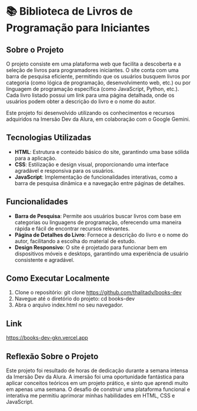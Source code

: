 # 📚 Biblioteca de Livros de Programação para Iniciantes

## Sobre o Projeto

O projeto consiste em uma plataforma web que facilita a descoberta e a seleção de livros para programadores iniciantes. O site conta com uma barra de pesquisa eficiente, permitindo que os usuários busquem livros por categoria (como lógica de programação, desenvolvimento web, etc.) ou por linguagem de programação específica (como JavaScript, Python, etc.). Cada livro listado possui um link para uma página detalhada, onde os usuários podem obter a descrição do livro e o nome do autor.

Este projeto foi desenvolvido utilizando os conhecimentos e recursos adquiridos na Imersão Dev da Alura, em colaboração com o Google Gemini.

## Tecnologias Utilizadas

- **HTML**: Estrutura e conteúdo básico do site, garantindo uma base sólida para a aplicação.
- **CSS**: Estilização e design visual, proporcionando uma interface agradável e responsiva para os usuários.
- **JavaScript**: Implementação de funcionalidades interativas, como a barra de pesquisa dinâmica e a navegação entre páginas de detalhes.

## Funcionalidades

- **Barra de Pesquisa**: Permite aos usuários buscar livros com base em categorias ou linguagens de programação, oferecendo uma maneira rápida e fácil de encontrar recursos relevantes.
- **Página de Detalhes do Livro**: Fornece a descrição do livro e o nome do autor, facilitando a escolha do material de estudo.
- **Design Responsivo**: O site é projetado para funcionar bem em dispositivos móveis e desktops, garantindo uma experiência de usuário consistente e agradável.

## Como Executar Localmente

1. Clone o repositório: git clone https://github.com/thalitadv/books-dev
2. Navegue até o diretório do projeto: cd books-dev
3. Abra o arquivo index.html no seu navegador.

## Link

https://books-dev-gkn.vercel.app

## Reflexão Sobre o Projeto

Este projeto foi resultado de horas de dedicação durante a semana intensa da Imersão Dev da Alura. A imersão foi uma oportunidade fantástica para aplicar conceitos teóricos em um projeto prático, e sinto que aprendi muito em apenas uma semana. O desafio de construir uma plataforma funcional e interativa me permitiu aprimorar minhas habilidades em HTML, CSS e JavaScript.

